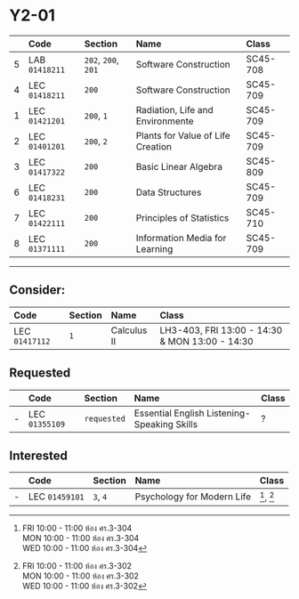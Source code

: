 # Y2-01

|     | Code | Section | Name | Class |
| :-: | :--- | :------ | :--- | :---- |
| 5   | LAB `01418211` | `202`, `200`, `201` | Software Construction | SC45-708 |
| 4   | LEC `01418211` | `200` | Software Construction | SC45-709 |
| 1   | LEC `01421201` | `200`, `1` | Radiation, Life and Environmente | SC45-709 |
| 2   | LEC `01401201` | `200`, `2` | Plants for Value of Life Creation | SC45-709 |
| 3   | LEC `01417322` | `200` | Basic Linear Algebra | SC45-809 |
| 6   | LEC `01418231` | `200` | Data Structures | SC45-709 |
| 7   | LEC `01422111` | `200` | Principles of Statistics | SC45-710 |
| 8   | LEC `01371111` | `200` | Information Media for Learning | SC45-709 |

---

## Consider:

| Code | Section | Name | Class |
| :--- | :------ | :--- | :---- |
| LEC `01417112` | `1` | Calculus II | LH3-403, FRI 13:00 - 14:30 & MON 13:00 - 14:30 |

## Requested

|     | Code | Section | Name | Class |
| :-: | :--- | :------ | :--- | :---- |
| -   | LEC `01355109` | `requested` | Essential English Listening-Speaking Skills | ? |

## Interested

|     | Code | Section | Name | Class |
| :-: | :--- | :------ | :--- | :---- |
| -   | LEC `01459101` | `3`, `4` | Psychology for Modern Life | [^01459101-sec3], [^01459101-sec4] |

[^01459101-sec3]: FRI 10:00 - 11:00 ห้อง ศร.3-304  
    MON 10:00 - 11:00 ห้อง ศร.3-304  
    WED 10:00 - 11:00 ห้อง ศร.3-304  
[^01459101-sec4]: FRI 10:00 - 11:00 ห้อง ศร.3-302  
    MON 10:00 - 11:00 ห้อง ศร.3-302  
    WED 10:00 - 11:00 ห้อง ศร.3-302  
